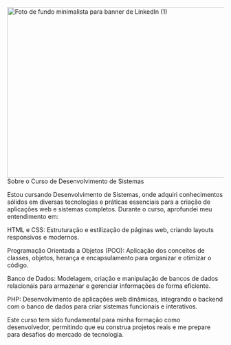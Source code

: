 <img width="1584" height="396" alt="Foto de fundo minimalista para banner de LinkedIn (1)" src="https://github.com/user-attachments/assets/d03d85e8-36aa-4478-a0d5-4797bf4fccdb" />
Sobre o Curso de Desenvolvimento de Sistemas

Estou cursando Desenvolvimento de Sistemas, onde adquiri conhecimentos sólidos em diversas tecnologias e práticas essenciais para a criação de aplicações web e sistemas completos. Durante o curso, aprofundei meu entendimento em:

HTML e CSS: Estruturação e estilização de páginas web, criando layouts responsivos e modernos.

Programação Orientada a Objetos (POO): Aplicação dos conceitos de classes, objetos, herança e encapsulamento para organizar e otimizar o código.

Banco de Dados: Modelagem, criação e manipulação de bancos de dados relacionais para armazenar e gerenciar informações de forma eficiente.

PHP: Desenvolvimento de aplicações web dinâmicas, integrando o backend com o banco de dados para criar sistemas funcionais e interativos.

Este curso tem sido fundamental para minha formação como desenvolvedor, permitindo que eu construa projetos reais e me prepare para desafios do mercado de tecnologia.
